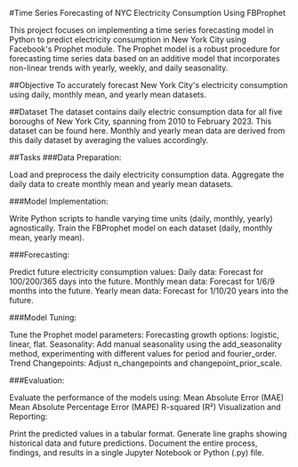 #Time Series Forecasting of NYC Electricity Consumption Using FBProphet

This project focuses on implementing a time series forecasting model in Python to predict electricity consumption in New York City using Facebook's Prophet module. The Prophet model is a robust procedure for forecasting time series data based on an additive model that incorporates non-linear trends with yearly, weekly, and daily seasonality.

##Objective
To accurately forecast New York City's electricity consumption using daily, monthly mean, and yearly mean datasets.

##Dataset
The dataset contains daily electric consumption data for all five boroughs of New York City, spanning from 2010 to February 2023. This dataset can be found here. Monthly and yearly mean data are derived from this daily dataset by averaging the values accordingly.

##Tasks
###Data Preparation:

Load and preprocess the daily electricity consumption data.
Aggregate the daily data to create monthly mean and yearly mean datasets.

###Model Implementation:

Write Python scripts to handle varying time units (daily, monthly, yearly) agnostically.
Train the FBProphet model on each dataset (daily, monthly mean, yearly mean).

###Forecasting:

Predict future electricity consumption values:
Daily data: Forecast for 100/200/365 days into the future.
Monthly mean data: Forecast for 1/6/9 months into the future.
Yearly mean data: Forecast for 1/10/20 years into the future.

###Model Tuning:

Tune the Prophet model parameters:
Forecasting growth options: logistic, linear, flat.
Seasonality: Add manual seasonality using the add_seasonality method, experimenting with different values for period and fourier_order.
Trend Changepoints: Adjust n_changepoints and changepoint_prior_scale.

###Evaluation:

Evaluate the performance of the models using:
Mean Absolute Error (MAE)
Mean Absolute Percentage Error (MAPE)
R-squared (R²)
Visualization and Reporting:

Print the predicted values in a tabular format.
Generate line graphs showing historical data and future predictions.
Document the entire process, findings, and results in a single Jupyter Notebook or Python (.py) file.
